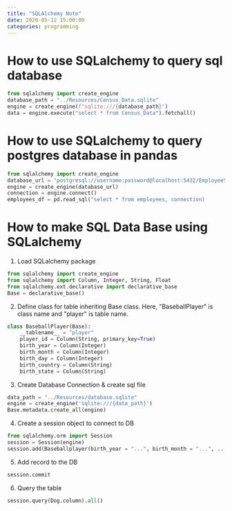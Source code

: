```yaml
---
title: "SQLAlchemy Note"
date: 2020-05-12 15:00:00
categories: programming
---
```

# How to use SQLalchemy to query sql database
```python
from sqlalchemy import create_engine
database_path = "../Resources/Census_Data.sqlite"
engine = create_engine(f"sqlite:///{database_path}")
data = engine.execute("select * from Census_Data").fetchall()
```
# How to use SQLalchemy to query postgres database in pandas
```python
from sqlalchemy import create_engine
database_url = "postgresql://username:password@localhost:5432/EmployeeSQL"
engine = create_engine(database_url)
connection = engine.connect()
employees_df = pd.read_sql("select * from employees, connection)
```

# How to make SQL Data Base using SQLalchemy
1. Load SQLalchemy package
```python
from sqlalchemy import create_engine
from sqlalchemy import Column, Integer, String, Float
from sqlalchemy.ext.declarative import declarative_base
Base = declarative_base()
```
2. Define class for table inheriting Base class.
   Here, "BaseballPlayer" is class name and "player" is table name. 
```python
class BaseballPlayer(Base):
    __tablename__ = "player"
    player_id = Column(String, primary_key=True)
    birth_year = Column(Integer)
    birth_month = Column(Integer)
    birth_day = Column(Integer)
    birth_country = Column(String)
    birth_state = Column(String)
 ```
3. Create Database Connection & create sql file
```python
data_path = "../Resources/database.sqlite"
engine = create_engine('sqlite:///{data_path}')
Base.metadata.create_all(engine)
```
4. Create a session object to connect to DB
```python
from sqlalchemy.orm import Session
session = Session(engine)
session.add(Baseballplayer(birth_year = "...", birth_month = "...", ...)
```
5. Add record to the DB
```python
session.commit
```
6. Query the table
```python
session.query(Dog.column).all()
